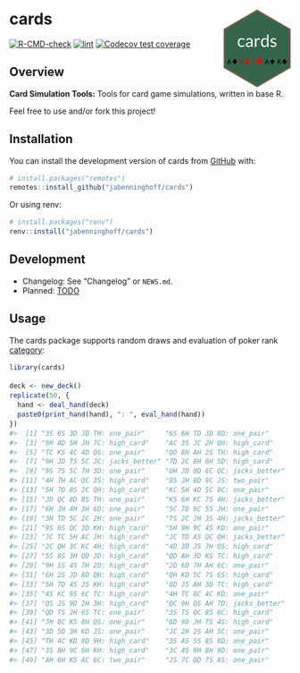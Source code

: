 
<!-- README.md is generated from README.Rmd. Please edit that file -->

# cards <img src="man/figures/logo.png" align="right" alt="logo" width="120" />

<!-- badges: start -->

[![R-CMD-check](https://github.com/jabenninghoff/cards/workflows/R-CMD-check/badge.svg)](https://github.com/jabenninghoff/cards/actions)
[![lint](https://github.com/jabenninghoff/cards/workflows/lint/badge.svg)](https://github.com/jabenninghoff/cards/actions)
[![Codecov test
coverage](https://codecov.io/gh/jabenninghoff/cards/branch/main/graph/badge.svg)](https://app.codecov.io/gh/jabenninghoff/cards?branch=main)
<!-- badges: end -->

## Overview

**Card Simulation Tools:** Tools for card game simulations, written in
base R.

Feel free to use and/or fork this project!

## Installation

You can install the development version of cards from
[GitHub](https://github.com/) with:

``` r
# install.packages("remotes")
remotes::install_github("jabenninghoff/cards")
```

Or using renv:

``` r
# install.packages("renv")
renv::install("jabenninghoff/cards")
```

## Development

- Changelog: See “Changelog” or `NEWS.md`.
- Planned: [TODO](TODO.md)

## Usage

The cards package supports random draws and evaluation of poker rank
[category](https://en.wikipedia.org/wiki/List_of_poker_hands):

``` r
library(cards)

deck <- new_deck()
replicate(50, {
  hand <- deal_hand(deck)
  paste0(print_hand(hand), ": ", eval_hand(hand))
})
#>  [1] "3S 6S 3D JD TH: one_pair"     "6S 6H TD JD 8D: one_pair"    
#>  [3] "9H AD 5H JH 7C: high_card"    "AC 3S JC 2H QH: high_card"   
#>  [5] "TC KS 4C 4D QS: one_pair"     "QD 8H AH 2S TH: high_card"   
#>  [7] "9H JD TS 5C JC: jacks_better" "7D 2C 8H 6H 5D: high_card"   
#>  [9] "9S 7S 5C 7H 3D: one_pair"     "QH JD 9D 6C QC: jacks_better"
#> [11] "4H 7H AC QC 3S: high_card"    "8S JH 8D 9C JS: two_pair"    
#> [13] "5H 7D 8S 2C QH: high_card"    "KC 5H 4D 5C 8C: one_pair"    
#> [15] "JD QC 8D 8S TH: one_pair"     "KS 6H KC 7S 4H: jacks_better"
#> [17] "6H JH 4H 3H 6D: one_pair"     "5C 7D 9C 5S JH: one_pair"    
#> [19] "3H TD 5C 2C 2H: one_pair"     "TS 2C JH JS 4H: jacks_better"
#> [21] "9S 6S QC 3D KH: high_card"    "5H 9H 9C 4S KD: one_pair"    
#> [23] "7C TC 5H AC JH: high_card"    "JC TD AS QC QH: jacks_better"
#> [25] "2C QH 3C KC 4H: high_card"    "4D 3D JS 7H QS: high_card"   
#> [27] "5S 8S 3H QD JD: high_card"    "QD AH 3D KS TC: high_card"   
#> [29] "9H 5S 4S 7H 2D: high_card"    "2D 6D 7H AH 6C: one_pair"    
#> [31] "6H 2S JD 8D QH: high_card"    "QH KD 5C 7S 6S: high_card"   
#> [33] "5H 7D 4S JS KH: high_card"    "8D JS AH 3D TC: high_card"   
#> [35] "4S KC 9S 6C TC: high_card"    "4H TC 8C 4C KD: one_pair"    
#> [37] "QS JS 9D 2H 3H: high_card"    "QC 9H QS AH 7D: jacks_better"
#> [39] "QD TS 2H 6S TC: one_pair"     "3S TS QC 8S 6C: high_card"   
#> [41] "7H 8C KS 8H QS: one_pair"     "6D 9D JH TS 4S: high_card"   
#> [43] "3D 5D 3H KD JS: one_pair"     "JC 2H 2S AH 5C: one_pair"    
#> [45] "TH 4C KD 8D 9H: high_card"    "3S AS 5S 8S 8D: one_pair"    
#> [47] "3S 8H 9C 6H KH: high_card"    "3C 4S 9H 8H 9D: one_pair"    
#> [49] "AH 6H KS AC 6C: two_pair"     "JS 7C QD 7S 8S: one_pair"
```
